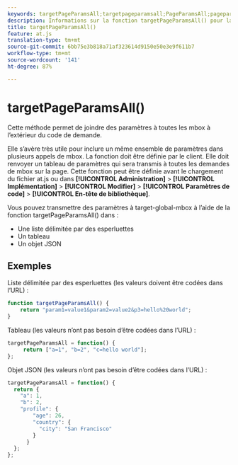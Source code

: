 ```yaml
---
keywords: targetPageParamsAll;targetpageparamsall;PageParamsAll;pageparamsall;page params;page parameters;at.js;functions;function
description: Informations sur la fonction targetPageParamsAll() pour la bibliothèque JavaScript at.js d’Adobe Target.
title: targetPageParamsAll()
feature: at.js
translation-type: tm+mt
source-git-commit: 6bb75e3b818a71af323614d9150e50e3e9f611b7
workflow-type: tm+mt
source-wordcount: '141'
ht-degree: 87%

---
```



# targetPageParamsAll()

Cette méthode permet de joindre des paramètres à toutes les mbox à l’extérieur du code de demande.

Elle s’avère très utile pour inclure un même ensemble de paramètres dans plusieurs appels de mbox. La fonction doit être définie par le client. Elle doit renvoyer un tableau de paramètres qui sera transmis à toutes les demandes de mbox sur la page. Cette fonction peut être définie avant le chargement du fichier at.js ou dans **[!UICONTROL Administration]** > **[!UICONTROL Implémentation]** > **[!UICONTROL Modifier]** > **[!UICONTROL Paramètres de code]** > **[!UICONTROL En-tête de bibliothèque]**.

Vous pouvez transmettre des paramètres à target-global-mbox à l’aide de la fonction targetPageParamsAll() dans :

* Une liste délimitée par des esperluettes
* Un tableau
* Un objet JSON

## Exemples

Liste délimitée par des esperluettes (les valeurs doivent être codées dans l’URL) :

```javascript
function targetPageParamsAll() { 
    return "param1=value1&param2=value2&p3=hello%20world"; 
}
```

Tableau (les valeurs n’ont pas besoin d’être codées dans l’URL) :

```javascript
targetPageParamsAll = function() { 
     return ["a=1", "b=2", "c=hello world"]; 
};
```

Objet JSON (les valeurs n’ont pas besoin d’être codées dans l’URL) :

```javascript
targetPageParamsAll = function() { 
  return { 
    "a": 1, 
    "b": 2, 
    "profile": { 
        "age": 26, 
        "country": { 
          "city": "San Francisco" 
        } 
      } 
  }; 
};
```
